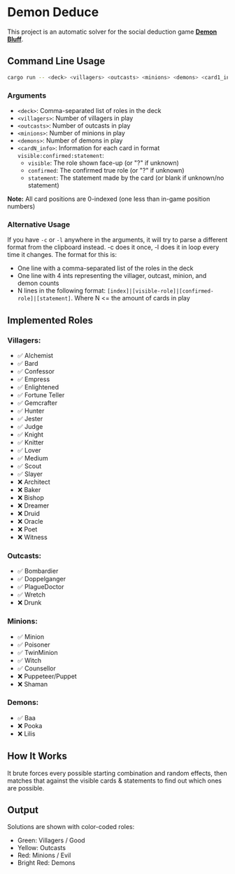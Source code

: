# Demon Deduce

This project is an automatic solver for the social deduction game [**Demon Bluff**](https://store.steampowered.com/app/3522600/Demon_Bluff/).

## Command Line Usage

```bash
cargo run -- <deck> <villagers> <outcasts> <minions> <demons> <card1_info> <card2_info> ...
```

### Arguments

- `<deck>`: Comma-separated list of roles in the deck
- `<villagers>`: Number of villagers in play
- `<outcasts>`: Number of outcasts in play
- `<minions>`: Number of minions in play
- `<demons>`: Number of demons in play
- `<cardN_info>`: Information for each card in format `visible:confirmed:statement`:
  - `visible`: The role shown face-up (or "?" if unknown)
  - `confirmed`: The confirmed true role (or "?" if unknown)
  - `statement`: The statement made by the card (or blank if unknown/no statement)

**Note:** All card positions are 0-indexed (one less than in-game position numbers)

### Alternative Usage

If you have `-c` or `-l` anywhere in the arguments, it will try to parse a different format from the clipboard instead. -c does it once, -l does it in loop every time it changes.
The format for this is:
- One line with a comma-separated list of the roles in the deck
- One line with 4 ints representing the villager, outcast, minion, and demon counts
- N lines in the following format: `[index]|[visible-role]|[confirmed-role]|[statement]`. Where N <= the amount of cards in play

## Implemented Roles

### Villagers:
- ✅ Alchemist
- ✅ Bard
- ✅ Confessor
- ✅ Empress
- ✅ Enlightened
- ✅ Fortune Teller
- ✅ Gemcrafter
- ✅ Hunter
- ✅ Jester
- ✅ Judge
- ✅ Knight
- ✅ Knitter
- ✅ Lover
- ✅ Medium
- ✅ Scout
- ✅ Slayer
- ❌ Architect
- ❌ Baker
- ❌ Bishop
- ❌ Dreamer
- ❌ Druid
- ❌ Oracle
- ❌ Poet
- ❌ Witness

### Outcasts:
- ✅ Bombardier
- ✅ Doppelganger
- ✅ PlagueDoctor
- ✅ Wretch
- ❌ Drunk

### Minions:
- ✅ Minion
- ✅ Poisoner
- ✅ TwinMinion
- ✅ Witch
- ✅ Counsellor
- ❌ Puppeteer/Puppet
- ❌ Shaman

### Demons:
- ✅ Baa
- ❌ Pooka
- ❌ Lilis

## How It Works

It brute forces every possible starting combination and random effects, then matches that against the visible cards & statements to find out which ones are possible.

## Output

Solutions are shown with color-coded roles:
- Green: Villagers / Good
- Yellow: Outcasts
- Red: Minions / Evil
- Bright Red: Demons

